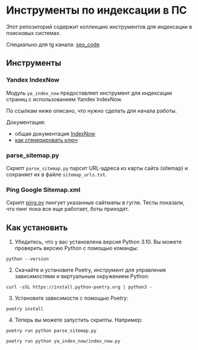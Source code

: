 # Инструменты по индексации в ПС

Этот репозиторий содержит коллекцию инструментов для индексации в поисковых системах.

Специально для tg канала: [seo_code](https://t.me/seo_code)

## Инструменты

### Yandex IndexNow

Модуль `ya_index_now` предоставляет инструмент для индексации страниц с использованием Yandex IndexNow.

По ссылкам ниже описано, что нужно сделать для начала работы.

Документация:

- общая документация [IndexNow](https://yandex.ru/support/webmaster/indexing-options/index-now.html)
- [как сгенерировать ключ](https://yandex.ru/support/webmaster/indexnow/key.html)

### parse_sitemap.py

Скрипт `parse_sitemap.py` парсит URL-адреса из карты сайта (sitemap) и сохраняет их в файле `sitemap_urls.txt`.

### Ping Google Sitemap.xml 

Скрипт [ping.py](google_ping_sitemaps%2Fping.py) пингует указанные сайтмапы в гугле.
Тесты показали, что пинг пока все еще работает, боты приходят. 

## Как установить

1. Убедитесь, что у вас установлена версия Python 3.10. Вы можете проверить версию Python с помощью команды:

```shell
python --version
```

2. Скачайте и установите Poetry, инструмент для управления зависимостями и виртуальным окружением Python:

```shell
curl -sSL https://install.python-poetry.org | python3 -
```

3. Установите зависимости с помощью Poetry:

```shell
poetry install
```

4. Теперь вы можете запустить скрипты. Например:

```shell
poetry run python parse_sitemap.py
```

```shell
poetry run python ya_index_now/index_now.py
```